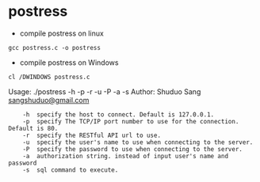 # postress
* compile postress on linux
```
gcc postress.c -o postress
```

* compile postress on Windows
```
cl /DWINDOWS postress.c
```
Usage: ./postress -h <hostname> -p <port> -r <rest url> -u <username> -P <password> -a <auth str> -s <command>
Author: Shuduo Sang <sangshuduo@gmail.com>

        -h	specify the host to connect. Default is 127.0.0.1.
        -p	specify The TCP/IP port number to use for the connection. Default is 80.
        -r	specify the RESTful API url to use.
        -u	specify the user's name to use when connecting to the server.
        -P	specify the password to use when connecting to the server.
        -a	authorization string. instead of input user's name and password
        -s	sql command to execute.
